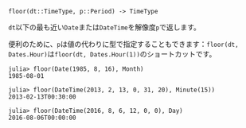 ```
floor(dt::TimeType, p::Period) -> TimeType
```

`dt`以下の最も近い`Date`または`DateTime`を解像度`p`で返します。

便利のために、`p`は値の代わりに型で指定することもできます：`floor(dt, Dates.Hour)`は`floor(dt, Dates.Hour(1))`のショートカットです。

```jldoctest
julia> floor(Date(1985, 8, 16), Month)
1985-08-01

julia> floor(DateTime(2013, 2, 13, 0, 31, 20), Minute(15))
2013-02-13T00:30:00

julia> floor(DateTime(2016, 8, 6, 12, 0, 0), Day)
2016-08-06T00:00:00
```
